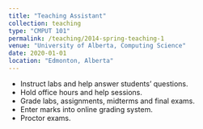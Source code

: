```yaml
---
title: "Teaching Assistant"
collection: teaching
type: "CMPUT 101"
permalink: /teaching/2014-spring-teaching-1
venue: "University of Alberta, Computing Science"
date: 2020-01-01
location: "Edmonton, Alberta"
---
```


- Instruct labs and help answer students’ questions.
- Hold office hours and help sessions.
- Grade labs, assignments, midterms and final exams.
- Enter marks into online grading system.
- Proctor exams.

